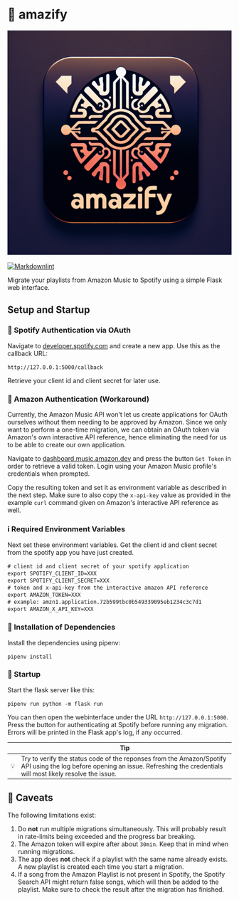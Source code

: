 # 🎵 amazify

![logo](https://github.com/very-doge-wow/amazify/blob/main/logo.png?raw=true)

[![Markdownlint](https://github.com/very-doge-wow/amazify/actions/workflows/lintmarkdown.yml/badge.svg?branch=main)](https://github.com/very-doge-wow/amazify/actions/workflows/lintmarkdown.yml)

Migrate your playlists from Amazon Music to Spotify using a simple Flask web interface.

## Setup and Startup

### 🔑 Spotify Authentication via OAuth

Navigate to [developer.spotify.com](https://developer.spotify.com/dashboard) and
create a new app. Use this as the callback URL:

```shell
http://127.0.0.1:5000/callback
```

Retrieve your client id and client secret for later use.

### 🔑 Amazon Authentication (Workaround)

Currently, the Amazon Music API won't let us create applications for OAuth
ourselves without them needing to be approved by Amazon. Since we only want
to perform a one-time migration, we can obtain an OAuth token via Amazon's
own interactive API reference, hence eliminating  the need for us to be able
to create our own application.

Navigate to [dashboard.music.amazon.dev](https://dashboard.music.amazon.dev/console/api/get-playlist/)
and press the button `Get Token` in order to retrieve a valid token.
Login using your Amazon Music profile's credentials when prompted.

Copy the resulting token and set it as environment variable as described in
the next step. Make sure to also copy the `x-api-key` value as provided in
the example `curl` command given on Amazon's interactive API reference as well.

### ℹ️ Required Environment Variables

Next set these environment variables. Get the client id and client
secret from the spotify app you have just created.

```shell
# client id and client secret of your spotify application
export SPOTIFY_CLIENT_ID=XXX
export SPOTIFY_CLIENT_SECRET=XXX
# token and x-api-key from the interactive amazon API reference
export AMAZON_TOKEN=XXX
# example: amzn1.application.72b599tbc0b549339095eb1234c3c7d1
export AMAZON_X_API_KEY=XXX
```

### 🔧 Installation of Dependencies

Install the dependencies using pipenv:

```shell
pipenv install
```

### 🚀 Startup

Start the flask server like this:

```shell
pipenv run python -m flask run
```

You can then open the webinterface under the URL `http://127.0.0.1:5000`.
Press the button for authenticating at Spotify before running any migration.
Errors will be printed in the Flask app's log, if any occurred.

<!-- markdownlint-disable MD013 -->
|    | Tip                                                                                                                                                                             |
|----|---------------------------------------------------------------------------------------------------------------------------------------------------------------------------------|
| 💡 | Try to verify the status code of the reponses from the Amazon/Spotify API using the log before opening an issue. Refreshing the credentials will most likely resolve the issue. |
<!-- markdownlint-enable MD013 -->

## 🚧 Caveats

The following limitations exist:

<!-- markdownlint-disable MD013 -->
1. Do **not** run multiple migrations simultaneously. This will probably result in rate-limits being exceeded and the progress bar breaking.
2. The Amazon token will expire after about `30min`. Keep that in mind when running migrations.
3. The app does **not** check if a playlist with the same name already exists. A new playlist is created each time you start a migration.
4. If a song from the Amazon Playlist is not present in Spotify, the Spotify Search API might return false songs, which will then be added to the playlist. Make sure to check the result after the migration has finished.
<!-- markdownlint-enable MD013 -->
